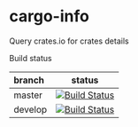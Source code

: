 # cargo-info
Query crates.io for crates details

Build status

 branch | status
:-------|:------:
  master| [![Build Status](https://gitlab.com/imp/cargo-info/badges/master/build.svg)](https://gitlab.com/imp/cargo-info/pipelines?scope=branches)
 develop| [![Build Status](https://gitlab.com/imp/cargo-info/badges/develop/build.svg)](https://gitlab.com/imp/cargo-info/pipelines?scope=branches)
